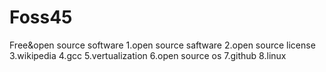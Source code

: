 # Foss45
Free&amp;open source software
1.open source saftware
2.open source license
3.wikipedia
4.gcc
5.vertualization
6.open source os
7.github
8.linux
